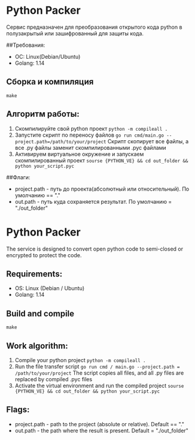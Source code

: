 # Python Packer
Сервис предназначен для преобразования открытого кода python в полузакрытый или зашифрованный для защиты кода.

##Требования:
- ОС: Linux(Debian/Ubuntu)
- Golang: 1.14

## Сборка и компиляция
```make```

## Алгоритм работы:
1) Скомпилируйте свой python проект
```python -m compileall .```
2) Запустите скрипт по переносу файлов
```go run cmd/main.go --project.path=/path/to/your/project```
Скрипт скопирует все файлы, а все .py файлы заменит скомпилированными .pyc файлами
3) Активируем виртуальное окружение и запускаем скомпилированный проект
```sourse {PYTHON_VE} && cd out_folder && python your_script.pyc```

##Флаги:
- project.path - путь до проекта(абсолютный или относительный). По умолчанию == "."
- out.path - путь куда сохраняется результат. По умолчанию = "./out_folder"


# Python Packer
The service is designed to convert open python code to semi-closed or encrypted to protect the code.

## Requirements:
- OS: Linux (Debian / Ubuntu)
- Golang: 1.14

## Build and compile
```make```

## Work algorithm:
1) Compile your python project
```python -m compileall .```
2) Run the file transfer script
```go run cmd / main.go --project.path = /path/to/your/project```
The script copies all files, and all .py files are replaced by compiled .pyc files
3) Activate the virtual environment and run the compiled project
```sourse {PYTHON_VE} && cd out_folder && python your_script.pyc```

## Flags:
- project.path - path to the project (absolute or relative). Default == "."
- out.path - the path where the result is present. Default = "./out_folder"